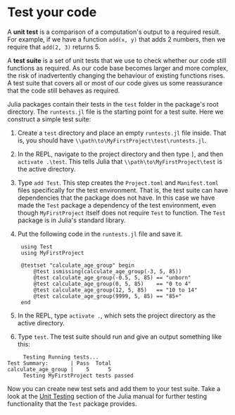 # Test your code

A __unit test__ is a comparison of a computation's output to a required result.
For example, if we have a function `add(x, y)` that adds 2 numbers, then we require that `add(2, 3)` returns 5.

A __test suite__ is a set of unit tests that we use to check whether our code still functions as required.
As our code base becomes larger and more complex, the risk of inadvertently changing the behaviour of existing functions rises.
A test suite that covers all or most of our code gives us some reassurance that the code still behaves as required.

Julia packages contain their tests in the `test` folder in the package's root directory.
The `runtests.jl` file is the starting point for a test suite.
Here we construct a simple test suite:

1. Create a `test` directory and place an empty `runtests.jl` file inside. That is, you should have `\\path\to\MyFirstProject\test\runtests.jl`.
2. In the REPL, navigate to the project directory and then type `]`, and then `activate .\test`. This tells Julia that `\\path\to\MyFirstProject\test` is the active directory.
3. Type `add Test`. This step creates the `Project.toml` and `Manifest.toml` files specifically for the test environment. That is, the test suite can have dependencies that the package does not have. In this case we have made the `Test` package a dependency of the test environment, even though `MyFirstProject` itself does not require `Test` to function. The `Test` package is in Julia's standard library.
4. Put the following code in the `runtests.jl` file and save it.

        using Test
        using MyFirstProject

        @testset "calculate_age_group" begin
            @test ismissing(calculate_age_group(-3, 5, 85))
            @test calculate_age_group(-0.5, 5, 85) == "unborn"
            @test calculate_age_group(0, 5, 85)    == "0 to 4"
            @test calculate_age_group(12, 5, 85)   == "10 to 14"
            @test calculate_age_group(9999, 5, 85) == "85+"
        end

5. In the REPL, type `activate .`, which sets the project directory as the active directory.
6. Type `test`. The test suite should run and give an output something like this:

```
     Testing Running tests...
Test Summary:       | Pass  Total
calculate_age_group |    5      5
     Testing MyFirstProject tests passed 
```

Now you can create new test sets and add them to your test suite.
Take a look at the [Unit Testing](https://docs.julialang.org/en/v1/stdlib/Test/) section of the Julia manual for further testing functionality that the `Test` package provides.